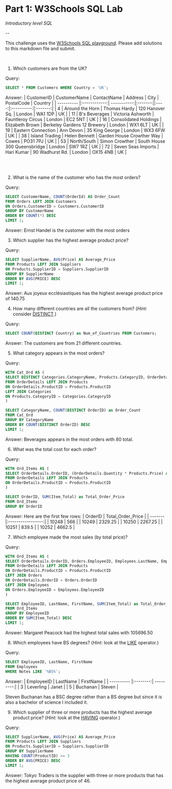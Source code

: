# Part 1: W3Schools SQL Lab 

*Introductory level SQL*

--

This challenge uses the [W3Schools SQL playground](http://www.w3schools.com/sql/trysql.asp?filename=trysql_select_all). Please add solutions to this markdown file and submit.

<br>

1. Which customers are from the UK?

Query:
``` sql
SELECT * FROM Customers WHERE Country = 'UK';
```

Answer:
| CustomerID | CustomerName | ContactName | Address | City | PostalCode | Country |
| ---------- |:------------:| -----------:|:-------:|:----:|:----------:|:-------:|
| 4 | Around the Horn | Thomas Hardy | 120 Hanover Sq. | London | WA1 1DP | UK |
| 11 | B's Beverages | Victoria Ashworth | Fauntleroy Circus | London | EC2 5NT | UK |
| 16 | Consolidated Holdings | Elizabeth Brown | Berkeley Gardens 12 Brewery | London | WX1 6LT | UK |
| 19 | Eastern Connection | Ann Devon | 35 King George | London | WX3 6FW | UK |
| 38 | Island Trading | Helen Bennett | Garden House Crowther Way | Cowes | PO31 7PJ | UK |
| 53 | North/South | Simon Crowther | South House 300 Queensbridge | London | SW7 1RZ | UK |
| 72 | Seven Seas Imports | Hari Kumar | 90 Wadhurst Rd. | London | OX15 4NB | UK |

<br>
<br>

2. What is the name of the customer who has the most orders?

Query:
``` sql
SELECT CustomerName, COUNT(OrderId) AS Order_Count
FROM Orders LEFT JOIN Customers 
ON Orders.CustomerID = Customers.CustomerID
GROUP BY CustomerName
ORDER BY COUNT(*) DESC
LIMIT 1;
```

Answer:
Ernst Handel is the customer with the most orders



3. Which supplier has the highest average product price?

Query:
``` sql
SELECT SupplierName, AVG(Price) AS Average_Price
FROM Products LEFT JOIN Suppliers
ON Products.SupplierID = Suppliers.SupplierID
GROUP BY SupplierName
ORDER BY AVG(PRICE) DESC
LIMIT 1;
```

Answer:
Aux joyeux ecclésiastiques has the highest average product price of 140.75



4. How many different countries are all the customers from? (*Hint:* consider [DISTINCT](http://www.w3schools.com/sql/sql_distinct.asp).)

Query:
``` sql
SELECT COUNT(DISTINCT Country) as Num_of_Countries FROM Customers;
```

Answer:
The customers are from 21 different countries.



5. What category appears in the most orders?

Query:
``` sql
WITH Cat_Ord AS (
SELECT DISTINCT Categories.CategoryName, Products.CategoryID, OrderDetails.OrderID
FROM OrderDetails LEFT JOIN Products
ON OrderDetails.ProductID = Products.ProductID
LEFT JOIN Categories
ON Products.CategoryID = Categories.CategoryID
)

SELECT CategoryName, COUNT(DISTINCT OrderID) as Order_Count
FROM Cat_Ord
GROUP BY CategoryName
ORDER BY COUNT(DISTINCT OrderID) DESC
LIMIT 1;
```

Answer:
Beverages appears in the most orders with 80 total.



6. What was the total cost for each order?

Query:
``` sql
WITH Ord_Items AS (
SELECT OrderDetails.OrderID, (OrderDetails.Quantity * Products.Price) AS Item_Total
FROM OrderDetails LEFT JOIN Products
ON OrderDetails.ProductID = Products.ProductID
)

SELECT OrderID, SUM(Item_Total) as Total_Order_Price
FROM Ord_Items
GROUP BY OrderID
```

Answer:
Here are the first few rows:
| OrderID | Total_Order_Price |
| ------- |:-----------------:|
| 10248 | 566 |
| 10249 | 2329.25 |
| 10250 | 2267.25 |
| 10251 | 839.5 |
| 10252 | 4662.5 |



7. Which employee made the most sales (by total price)?

Query:
``` sql
WITH Ord_Items AS (
SELECT OrderDetails.OrderID, Orders.EmployeeID, Employees.LastName, Employees.FirstName, (OrderDetails.Quantity * Products.Price) AS Item_Total
FROM OrderDetails LEFT JOIN Products
ON OrderDetails.ProductID = Products.ProductID
LEFT JOIN Orders
ON OrderDetails.OrderID = Orders.OrderID
LEFT JOIN Employees
ON Orders.EmployeeID = Employees.EmployeeID
)

SELECT EmployeeID, LastName, FirstName, SUM(Item_Total) as Total_Order_Price
FROM Ord_Items
GROUP BY EmployeeID
ORDER BY SUM(Item_Total) DESC
LIMIT 1;
```

Answer:
Margaret Peacock had the highest total sales with 105696.50



8. Which employees have BS degrees? (*Hint:* look at the [LIKE](http://www.w3schools.com/sql/sql_like.asp) operator.)

Query:
``` sql
SELECT EmployeeID, LastName, FirstName
FROM Employees
WHERE Notes LIKE '%BS%';
```

Answer:
| EmployeeID | LastName | FirstName |
| ---------- |:--------:| ---------:|
| 3 | Leverling | Janet |
| 5 | Buchanan | Steven |

Steven Buchanan has a BSC degree rather than a BS degree but since it is also a bachelor of science I included it.



9. Which supplier of three or more products has the highest average product price? (*Hint:* look at the [HAVING](http://www.w3schools.com/sql/sql_having.asp) operator.)

Query:
``` sql
SELECT SupplierName, AVG(Price) AS Average_Price
FROM Products LEFT JOIN Suppliers
ON Products.SupplierID = Suppliers.SupplierID
GROUP BY SupplierName
HAVING COUNT(ProductID) >= 3
ORDER BY AVG(PRICE) DESC
LIMIT 1;
```

Answer:
Tokyo Traders is the supplier with three or more products that has the highest average product price of 46.